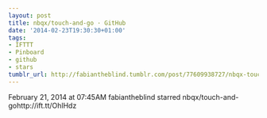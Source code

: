 ```yaml
---
layout: post
title: nbqx/touch-and-go · GitHub
date: '2014-02-23T19:30:30+01:00'
tags:
- IFTTT
- Pinboard
- github
- stars
tumblr_url: http://fabiantheblind.tumblr.com/post/77609938727/nbqx-touch-and-go-github
---
```

February 21, 2014 at 07:45AM
fabiantheblind starred nbqx/touch-and-gohttp://ift.tt/OhlHdz
